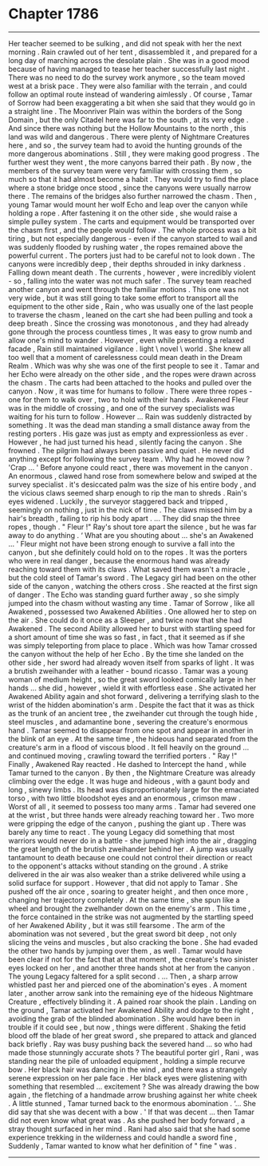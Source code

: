 
# Chapter 1786


---

Her teacher seemed to be sulking , and did not speak with her the next morning . Rain crawled out of her tent , disassembled it , and prepared for a long day of marching across the desolate plain .
She was in a good mood because of having managed to tease her teacher successfully last night .
There was no need to do the survey work anymore , so the team moved west at a brisk pace . They were also familiar with the terrain , and could follow an optimal route instead of wandering aimlessly .
Of course , Tamar of Sorrow had been exaggerating a bit when she said that they would go in a straight line . The Moonriver Plain was within the borders of the Song Domain , but the only Citadel here was far to the south , at its very edge . And since there was nothing but the Hollow Mountains to the north , this land was wild and dangerous .
There were plenty of Nightmare Creatures here , and so , the survey team had to avoid the hunting grounds of the more dangerous abominations .
Still , they were making good progress .
The further west they went , the more canyons barred their path . By now , the members of the survey team were very familiar with crossing them , so much so that it had almost become a habit .
They would try to find the place where a stone bridge once stood , since the canyons were usually narrow there . The remains of the bridges also further narrowed the chasm .
Then , young Tamar would mount her wolf Echo and leap over the canyon while holding a rope . After fastening it on the other side , she would raise a simple pulley system .
The carts and equipment would be transported over the chasm first , and the people would follow . The whole process was a bit tiring , but not especially dangerous - even if the canyon started to wail and was suddenly flooded by rushing water , the ropes remained above the powerful current .
The porters just had to be careful not to look down .
The canyons were incredibly deep , their depths shrouded in inky darkness . Falling down meant death . The currents , however , were incredibly violent - so , falling into the water was not much safer .
The survey team reached another canyon and went through the familiar motions . This one was not very wide , but it was still going to take some effort to transport all the equipment to the other side , Rain , who was usually one of the last people to traverse the chasm , leaned on the cart she had been pulling and took a deep breath .
Since the crossing was monotonous , and they had already gone through the process countless times , It was easy to grow numb and allow one's mind to wander . However , even while presenting a relaxed facade , Rain still maintained vigilance . lіght \ nоvel \ world . She knew all too well that a moment of carelessness could mean death in the Dream Realm .
Which was why she was one of the first people to see it .
Tamar and her Echo were already on the other side , and the ropes were drawn across the chasm . The carts had been attached to the hooks and pulled over the canyon . Now , it was time for humans to follow .
There were three ropes - one for them to walk over , two to hold with their hands . Awakened Fleur was in the middle of crossing , and one of the survey specialists was waiting for his turn to follow .
However ...
Rain was suddenly distracted by something . It was the dead man standing a small distance away from the resting porters .
His gaze was just as empty and expressionless as ever . However , he had just turned his head , silently facing the canyon .
She frowned .
The pilgrim had always been passive and quiet . He never did anything except for following the survey team .
Why had he moved now ?
'Crap ... '
Before anyone could react , there was movement in the canyon .
An enormous , clawed hand rose from somewhere below and swiped at the survey specialist . it's desiccated palm was the size of his entire body , and the vicious claws seemed sharp enough to rip the man to shreds .
Rain's eyes widened .
Luckily , the surveyor staggered back and tripped , seemingly on nothing , just in the nick of time . The claws missed him by a hair's breadth , failing to rip his body apart .
... They did snap the three ropes , though .
" Fleur !"
Ray's shout tore apart the silence , but he was far away to do anything .
‘ What are you shouting about ... she's an Awakened ... '
Fleur might not have been strong enough to survive a fall into the canyon , but she definitely could hold on to the ropes .
It was the porters who were in real danger , because the enormous hand was already reaching toward them with its claws .
What saved them wasn't a miracle , but the cold steel of Tamar's sword .
The Legacy girl had been on the other side of the canyon , watching the others cross . She reacted at the first sign of danger . The Echo was standing guard further away , so she simply jumped into the chasm without wasting any time .
Tamar of Sorrow , like all Awakened , possessed two Awakened Abilities .
One allowed her to step on the air . She could do it once as a Sleeper , and twice now that she had Awakened . The second Ability allowed her to burst with startling speed for a short amount of time she was so fast , in fact , that it seemed as if she was simply teleporting from place to place .
Which was how Tamar crossed the canyon without the help of her Echo .
By the time she landed on the other side , her sword had already woven itself from sparks of light . It was a brutish zweihander with a leather - bound ricasso . Tamar was a young woman of medium height , so the great sword looked comically large in her hands ... she did , however , wield it with effortless ease .
She activated her Awakened Ability again and shot forward , delivering a terrifying slash to the wrist of the hidden abomination's arm . Despite the fact that it was as thick as the trunk of an ancient tree , the zweihander cut through the tough hide , steel muscles , and adamantine bone , severing the creature's enormous hand .
Tamar seemed to disappear from one spot and appear in another in the blink of an eye . At the same time , the hideous hand separated from the creature's arm in a flood of viscous blood .
It fell heavily on the ground ... and continued moving , crawling toward the terrified porters .
" Ray !"
Finally , Awakened Ray reacted . He dashed to Intercept the hand , while Tamar turned to the canyon .
By then , the Nightmare Creature was already climbing over the edge .
It was huge and hideous , with a gaunt body and long , sinewy limbs . Its head was disproportionately large for the emaciated torso , with two little bloodshot eyes and an enormous , crimson maw .
Worst of all , it seemed to possess too many arms .
Tamar had severed one at the wrist , but three hands were already reaching toward her . Two more were gripping the edge of the canyon , pushing the giant up .
There was barely any time to react .
The young Legacy did something that most warriors would never do in a battle - she jumped high into the air , dragging the great length of the brutish zweihander behind her .
A jump was usually tantamount to death because one could not control their direction or react to the opponent's attacks without standing on the ground . A strike delivered in the air was also weaker than a strike delivered while using a solid surface for support .
However , that did not apply to Tamar .
She pushed off the air once , soaring to greater height , and then once more , changing her trajectory completely . At the same time , she spun like a wheel and brought the zwelhander down on the enemy's arm .
This time , the force contained in the strike was not augmented by the startling speed of her Awakened Ability , but it was still fearsome . The arm of the abomination was not severed , but the great sword bit deep , not only slicing the veins and muscles , but also cracking the bone .
She had evaded the other two hands by jumping over them , as well .
Tamar would have been clear if not for the fact that at that moment , the creature's two sinister eyes locked on her , and another three hands shot at her from the canyon .
The young Legacy faltered for a split second .
... Then , a sharp arrow whistled past her and pierced one of the abomination's eyes . A moment later , another arrow sank into the remaining eye of the hideous Nightmare Creature , effectively blinding it .
A pained roar shook the plain .
Landing on the ground , Tamar activated her Awakened Ability and dodge to the right , avoiding the grab of the blinded abomination . She would have been in trouble if it could see , but now , things were different .
Shaking the fetid blood off the blade of her great sword , she prepared to attack and glanced back briefly .
Ray was busy pushing back the severed hand ... so who had made those stunningly accurate shots ?
The beautiful porter girl , Rani , was standing near the pile of unloaded equipment , holding a simple recurve bow . Her black hair was dancing in the wind , and there was a strangely serene expression on her pale face .
Her black eyes were glistening with something that resembled ... excitement ?
She was already drawing the bow again , the fletching of a handmade arrow brushing against her white cheek .
A little stunned , Tamar turned back to the enormous abomination .
‘... She did say that she was decent with a bow . '
If that was decent ... then Tamar did not even know what great was .
As she pushed her body forward , a stray thought surfaced in her mind .
Rani had also said that she had some experience trekking in the wilderness and could handle a sword fine ,
Suddenly , Tamar wanted to know what her definition of " fine " was .

---

